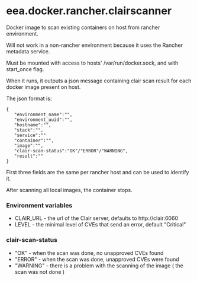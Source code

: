 # eea.docker.rancher.clairscanner
Docker image to scan existing containers on host from rancher environment.

Will not work in a non-rancher environment because it uses the Rancher metadata service.

Must be mounted with access to hosts' /var/run/docker.sock, and with start_once flag. 

When it runs, it outputs a json message containing clair scan result for each docker image present on host.

The json format is:
```
{
   "environment_name":"",
   "environment_uuid":"",
   "hostname":"",
   "stack":"",
   "service":""
   "container":"",
   "image":"",
   "clair-scan-status":"OK"/"ERROR"/"WARNING",
   "result":""
}
```

First three fields are the same per rancher host and can be used to identify it.

After scanning all local images, the container stops.

### Environment variables

* CLAIR_URL - the url of the Clair server, defaults to http://clair:6060
* LEVEL - the minimal level of CVEs that send an error, default "Critical"

### clair-scan-status 

* "OK" - when the scan was done, no unapproved CVEs found
* "ERROR" - when the scan was done, unapproved CVEs were found 
* "WARNING" - there is a problem with the scanning of the image ( the scan was not done )
